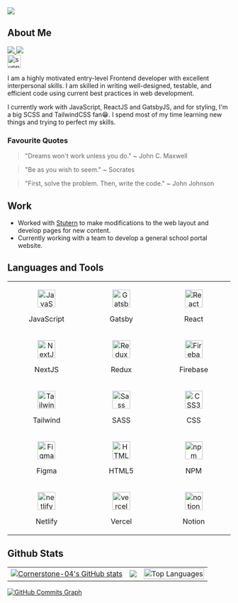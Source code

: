 <img src="https://komarev.com/ghpvc/?username=Cornerstone-04&style=flat-square&color=1A2232">

## About Me

<!-- twitter && linkedin && coffee-->
<p align="left">
  <a href="https://www.twitter.com/cornerstone_jsx" target="_blank" rel="noreferrer">
    <img src="https://img.shields.io/twitter/follow/cornerstone_jsx?logo=twitter&style=for-the-badge&color=0077B5&labelColor=000000">
  </a>
  <a href="https://www.linkedin.com/in/cornerstone-ephraim">
    <img src="https://img.shields.io/badge/LinkedIn-0077B5?style=for-the-badge&logo=linkedin&logoColor=white">
  </a>
  <br/>
  <a href="https://www.buymeacoffee.com/cornerstonejsx"><img src="https://cdn.buymeacoffee.com/buttons/v2/default-yellow.png" height="30" alt="support me by buying me a coffee" /> <a/>
</p>

<!-- introduction -->

I am a highly motivated entry-level Frontend developer with excellent interpersonal skills. I am
skilled in writing well-designed, testable, and efficient code using current best practices in web
development.

I currently work with JavaScript, ReactJS and GatsbyJS, and for styling, I'm a big SCSS and TailwindCSS fan😁.
I spend most of my time learning new things and trying to perfect my skills.

<h3>Favourite Quotes</h3>
<blockquote>
    "Dreams won't work unless you do." ~ John C. Maxwell
</blockquote>
<blockquote>
    "Be as you wish to seem." ~ Socrates
</blockquote>
<blockquote>
    "First, solve the problem. Then, write the code." ~ John Johnson
</blockquote>

<!-- work -->

## Work

- Worked with <a href="https://stutern.com/">Stutern</a> to make modifications to the web layout and develop pages for new content.
- Currently working with a team to develop a general school portal website.

<!-- Contribute
## Feel free to contribute
<table>
  <tr>
    <td>
      <a href="https://github.com/Cornerstone-04/textmi"><img src="https://github-readme-stats.vercel.app/api/pin/?username=Cornerstone-04&repo=textmi&title_color=0891b2&text_color=ffffff&icon_color=0891b2&bg_color=1A2232&hide_border=true" /></a>
    </td>
  </tr>
</table>-->

<!-- languages && tools -->

## Languages and Tools

<table>
  <tr>
    <td width="333px">
      <p align="center">
        <a href="https://developer.mozilla.org/en-US/docs/Web/JavaScript" target="_blank" rel="noreferrer">
          <img src="https://raw.githubusercontent.com/danielcranney/readme-generator/main/public/icons/skills/javascript-colored.svg" width="40" height="40" alt="JavaScript" />
        </a>
        <p align="center">JavaScript</p>
      </p>
    </td>
    <td width="333px">
      <p align="center">
        <a href="https://www.gatsbyjs.com/" target="_blank" rel="noreferrer"><img src="https://raw.githubusercontent.com/danielcranney/readme-generator/main/public/icons/skills/gatsby-colored.svg" width="40" height="40" alt="Gatsby" /></a>
        <p align="center">Gatsby</p>
      </p>
    </td>
    <td width="333px">
    <p align="center">
        <a href="https://reactjs.org/" target="_blank" rel="noreferrer">
          <img src="https://raw.githubusercontent.com/danielcranney/readme-generator/main/public/icons/skills/react-colored.svg" width="40" height="40" alt="React" />
        </a>
        <p align="center">React</p>
      </p>
     </td>
  </tr>
  <tr>
    <td width="333px">
      <p align="center">
        <a href="https://nextjs.org/" target="_blank" rel="noreferrer"><img src="https://raw.githubusercontent.com/danielcranney/readme-generator/main/public/icons/skills/nextjs-colored.svg" width="40" height="40" alt="NextJS" /></a>
        <p align="center">NextJS</p>
      </p>
    </td>
    <td width="333px">
      <p align="center">
        <a href="https://redux.js.org/" target="_blank" rel="noreferrer">
          <img src="https://raw.githubusercontent.com/danielcranney/readme-generator/main/public/icons/skills/redux-colored.svg" width="40" height="40" alt="Redux" />
      </a>
        <p align="center">Redux</p>
      </p>
    </td>
    <td width="333px">
      <p align="center">
          <a href="https://firebase.google.com/" target="_blank" rel="noreferrer">
          <img src="https://raw.githubusercontent.com/danielcranney/readme-generator/main/public/icons/skills/firebase-colored.svg" width="40" height="40" alt="Firebase" />
          </a>
        <p align="center">Firebase</p>
      </p>
    </td>
  </tr>

  <tr>
    <td width="333px">
      <p align="center">
        <a href="https://tailwindcss.com/" target="_blank" rel="noreferrer">
          <img src="https://raw.githubusercontent.com/danielcranney/readme-generator/main/public/icons/skills/tailwindcss-colored.svg" width="40" height="40" alt="TailwindCSS" />
        </a>
        <p align="center">Tailwind</p>
      </p>
    </td>
   <td width="333px">
      <p align="center">
        <a href="https://sass-lang.com/" target="_blank" rel="noreferrer">
          <img src="https://raw.githubusercontent.com/danielcranney/readme-generator/main/public/icons/skills/sass-colored.svg" width="40" height="40" alt="Sass" />
      </a>
        <p align="center">SASS</p>
      </p>
    </td>
    <td width="333px">
      <p align="center">
        <a href="https://www.w3.org/TR/CSS/#css" target="_blank" rel="noreferrer">
          <img src="https://raw.githubusercontent.com/danielcranney/readme-generator/main/public/icons/skills/css3-colored.svg" width="40" height="40" alt="CSS3" />
      </a>
        <p align="center">CSS</p>
      </p>
    </td>
  </tr>

  <tr>
     <td width="333px">
      <p align="center">
        <a href="https://www.figma.com/" target="_blank" rel="noreferrer">
          <img src="https://raw.githubusercontent.com/danielcranney/readme-generator/main/public/icons/skills/figma-colored.svg" width="40" height="40" alt="Figma" />
        </a>
        <p align="center">Figma</p>
      </p>
    </td>
    <td width="333px">
       <p align="center">
        <a href="https://developer.mozilla.org/en-US/docs/Glossary/HTML5" target="_blank" rel="noreferrer">
          <img src="https://raw.githubusercontent.com/danielcranney/readme-generator/main/public/icons/skills/html5-colored.svg" width="40" height="40" alt="HTML5" />
        </a>
        <p align="center">HTML5</p>
    </td>
    <td width="333px">
    <p align="center">
        <a href="https://npmjs.org/" target="_blank" rel="noreferrer" >
          <img src="https://img.shields.io/badge/NPM-%23000000.svg?style=for-the-badge&logo=npm&logoColor=white" height="40" alt="npm"/>
        </a>
        <p align="center">NPM</p>
    </td>
  </tr>
  <tr>
    <td width="333px">
    <p align="center">
        <a href="https://netlify.app/" target="_blank" rel="noreferrer" >
          <img src="https://img.shields.io/badge/netlify-%23000000.svg?style=for-the-badge&logo=netlify&logoColor=#00C7B7" height="40" alt="netlify"/>
        </a>
        <p align="center">Netlify</p>
    </td>
    <td width="333px">
    <p align="center">
        <a href="https://vercel.com/" target="_blank" rel="noreferrer" >
          <img src="https://img.shields.io/badge/vercel-%23000000.svg?style=for-the-badge&logo=vercel&logoColor=white" height="40" alt="vercel"/>
        </a>
        <p align="center">Vercel</p>
    </td>
    <td width="333px">
    <p align="center">
        <a href="https://www.notion.so/" target="_blank" rel="noreferrer" >
          <img src="https://img.shields.io/badge/Notion-%23000000.svg?style=for-the-badge&logo=notion&logoColor=white" height="40" alt="notion"/>
        </a>
        <p align="center">Notion</p>
    </td>
  </tr>
</table>

<!-- github stats -->

## Github Stats

<table>
<tr>
    <td>
     <a href="http://github.com/Cornerstone-04"><img src="https://github-readme-stats.vercel.app/api?username=Cornerstone-04&show_icons=true&hide=&count_private=true&title_color=0891b2&text_color=ffffff&icon_color=0891b2&bg_color=1A2232&hide_border=true&show_icons=true" alt="Cornerstone-04's GitHub stats" /></a>
    </td>
    <td>
      <a href="http://github.com/Cornerstone-04"><img src="https://github-readme-streak-stats.herokuapp.com/?user=Cornerstone-04&stroke=ffffff&background=1A2232&ring=0891b2&fire=0891b2&currStreakNum=ffffff&currStreakLabel=0891b2&sideNums=ffffff&sideLabels=ffffff&dates=ffffff&hide_border=true" /></a>
    </td>
    <td>
      <a href="https://github.com/Cornerstone-04" align="left"><img src="https://github-readme-stats.vercel.app/api/top-langs/?username=Cornerstone-04&langs_count=10&title_color=0891b2&text_color=ffffff&icon_color=0891b2&bg_color=1A2232&hide_border=true&locale=en&custom_title=Top%20%Languages" alt="Top Languages" width="100%" /></a>
    </td>
  </tr>
</table>
<div>
  <a href="http://www.github.com/Cornerstone-04"><img src="https://github-readme-activity-graph.cyclic.app/graph?username=Cornerstone-04&bg_color=1A2232&color=ffffff&line=0891b2&point=ffffff&area_color=1A2232&area=true&hide_border=true&custom_title=GitHub%20Commits%20Graph" alt="GitHub Commits Graph" /></a>
</div>
